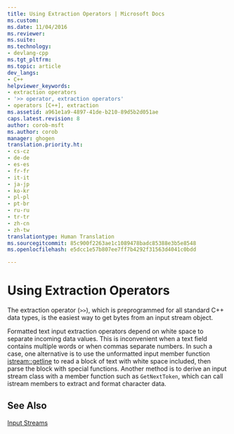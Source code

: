 ```yaml
---
title: Using Extraction Operators | Microsoft Docs
ms.custom: 
ms.date: 11/04/2016
ms.reviewer: 
ms.suite: 
ms.technology:
- devlang-cpp
ms.tgt_pltfrm: 
ms.topic: article
dev_langs:
- C++
helpviewer_keywords:
- extraction operators
- '>> operator, extraction operators'
- operators [C++], extraction
ms.assetid: a961e1a9-4897-41de-b210-89d5b2d051ae
caps.latest.revision: 8
author: corob-msft
ms.author: corob
manager: ghogen
translation.priority.ht:
- cs-cz
- de-de
- es-es
- fr-fr
- it-it
- ja-jp
- ko-kr
- pl-pl
- pt-br
- ru-ru
- tr-tr
- zh-cn
- zh-tw
translationtype: Human Translation
ms.sourcegitcommit: 85c900f2263ae1c1089478badc85388e3b5e8548
ms.openlocfilehash: e5dcc1e57b807ee7ff7b4292f31563d4041c0bdd

---
```

# Using Extraction Operators
The extraction operator (`>>`), which is preprogrammed for all standard C++ data types, is the easiest way to get bytes from an input stream object.  
  
 Formatted text input extraction operators depend on white space to separate incoming data values. This is inconvenient when a text field contains multiple words or when commas separate numbers. In such a case, one alternative is to use the unformatted input member function [istream::getline](../standard-library/basic-istream-class.md#basic_istream__getline) to read a block of text with white space included, then parse the block with special functions. Another method is to derive an input stream class with a member function such as `GetNextToken`, which can call istream members to extract and format character data.  
  
## See Also  
 [Input Streams](../standard-library/input-streams.md)




<!--HONumber=Jan17_HO1-->


